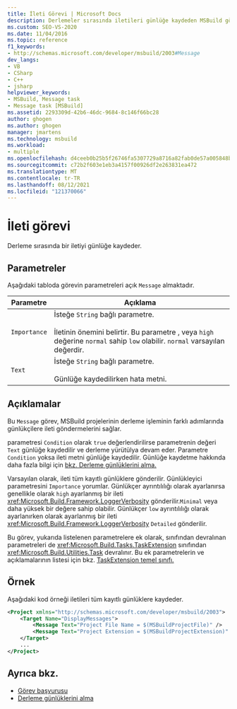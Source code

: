 ```yaml
---
title: İleti Görevi | Microsoft Docs
description: Derlemeler sırasında iletileri günlüğe kaydeden MSBuild görev için parametreler ve ayarlar hakkında bilgi edinebilirsiniz.
ms.custom: SEO-VS-2020
ms.date: 11/04/2016
ms.topic: reference
f1_keywords:
- http://schemas.microsoft.com/developer/msbuild/2003#Message
dev_langs:
- VB
- CSharp
- C++
- jsharp
helpviewer_keywords:
- MSBuild, Message task
- Message task [MSBuild]
ms.assetid: 2293309d-42b6-46dc-9684-8c146f66bc28
author: ghogen
ms.author: ghogen
manager: jmartens
ms.technology: msbuild
ms.workload:
- multiple
ms.openlocfilehash: d4ceeb0b25b5f26746fa5307729a8716a82fab0de57a005848b463db2d7a8f26
ms.sourcegitcommit: c72b2f603e1eb3a4157f00926df2e263831ea472
ms.translationtype: MT
ms.contentlocale: tr-TR
ms.lasthandoff: 08/12/2021
ms.locfileid: "121370066"
---
```

# <a name="message-task"></a>İleti görevi

Derleme sırasında bir iletiyi günlüğe kaydeder.

## <a name="parameters"></a>Parametreler

 Aşağıdaki tabloda görevin parametreleri açık `Message` almaktadır.

|Parametre|Açıklama|
|---------------|-----------------|
|`Importance`|İsteğe `String` bağlı parametre.<br /><br /> İletinin önemini belirtir. Bu parametre , veya `high` değerine `normal` sahip `low` olabilir. `normal` varsayılan değerdir.|
|`Text`|İsteğe `String` bağlı parametre.<br /><br /> Günlüğe kaydedilirken hata metni.|

## <a name="remarks"></a>Açıklamalar

 Bu `Message` görev, MSBuild projelerinin derleme işleminin farklı adımlarında günlükçilere ileti göndermelerini sağlar.

 parametresi `Condition` olarak `true` değerlendirilirse parametrenin değeri `Text` günlüğe kaydedilir ve derleme yürütülya devam eder. Parametre `Condition` yoksa ileti metni günlüğe kaydedilir. Günlüğe kaydetme hakkında daha fazla bilgi için [bkz. Derleme günlüklerini alma.](../msbuild/obtaining-build-logs-with-msbuild.md)

 Varsayılan olarak, ileti tüm kayıtlı günlüklere gönderilir. Günlükleyici parametresini `Importance` yorumlar. Günlükçer ayrıntılılığı olarak ayarlanırsa genellikle olarak `high` ayarlanmış bir ileti <xref:Microsoft.Build.Framework.LoggerVerbosity> gönderilir.`Minimal` veya daha yüksek bir değere sahip olabilir. Günlükçer `low` ayrıntılılığı olarak ayarlanırken olarak ayarlanmış bir ileti <xref:Microsoft.Build.Framework.LoggerVerbosity> `Detailed` gönderilir.

 Bu görev, yukarıda listelenen parametrelere ek olarak, sınıfından devralınan parametreleri de <xref:Microsoft.Build.Tasks.TaskExtension> sınıfından <xref:Microsoft.Build.Utilities.Task> devralınır. Bu ek parametrelerin ve açıklamalarının listesi için bkz. [TaskExtension temel sınıfı.](../msbuild/taskextension-base-class.md)

## <a name="example"></a>Örnek

 Aşağıdaki kod örneği iletileri tüm kayıtlı günlüklere kaydeder.

```xml
<Project xmlns="http://schemas.microsoft.com/developer/msbuild/2003">
    <Target Name="DisplayMessages">
        <Message Text="Project File Name = $(MSBuildProjectFile)" />
        <Message Text="Project Extension = $(MSBuildProjectExtension)" />
    </Target>
    ...
</Project>
```

## <a name="see-also"></a>Ayrıca bkz.

- [Görev başvurusu](../msbuild/msbuild-task-reference.md)
- [Derleme günlüklerini alma](../msbuild/obtaining-build-logs-with-msbuild.md)
